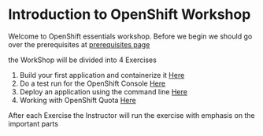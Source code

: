 # Introduction to OpenShift Workshop

Welcome to OpenShift essentials workshop.
Before we begin we should go over the prerequisites at [prerequisites page](prerequisites.md)

the WorkShop will be divided into 4 Exercises

1. Build your first application and containerize it [Here](Exercise-1/Exercise-1.md)
2. Do a test run for the OpenShift Console [Here](Exercise-2/Exercise-2.md)
3. Deploy an application using the command line  [Here](Exercise-3/Exercise-3.md)
4. Working with OpenShift Quota  [Here](Exercise-4/Exercise-4.md)

After each Exercise the Instructor will run the exercise with emphasis on the important parts